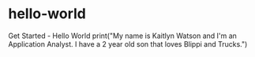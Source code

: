 # hello-world
Get Started - Hello World
print("My name is Kaitlyn Watson and I'm an Application Analyst. I have a 2 year old son that loves Blippi and Trucks.")
